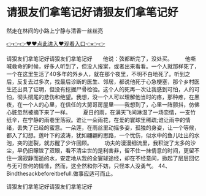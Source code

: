 # 请狠友们拿笔记好请狠友们拿笔记好
然走在林间的小路上宁静与清香一丝丝亮

<a href="https://github.com/zchuit/pxmid/issues/2">👉👉👉♥♥点此进入♥观看入口👈👉👉</a>

请狠友们拿笔记好请狠友们拿笔记好　　他说：弦都断完了，没处买。
　　他嘶喊救命的时候，好多人听到了，但没人报案，或者出来看看。一个人就那样死了，一个在这里生活了40多年的外乡人，就在那个夜里，不明不白地死了。听到之后，反复去过多次，找最后诊断的医生、邻居，都说他死于心急梗塞，那个乡村医生还出具了证明，但没有挖掘尸骨检验。这个人的死再一次让我感到可怕，人的可怕，彻头彻尾的悲伤和绝望。我想，没一个人可以理解他当时的疼，那种疼，在黑夜，在一个人的心里，在信任的大舅哥房屋里——我想到了，心里一阵颤抖，仿佛心脏忽然被摘下来了一样。
　　夏日的雨，在满天飞间淋湿了一场恋情，一支竹纸伞，在宁静的雨巷里落寂。谁让一朵雨花，在爱的寰球里稀疏;谁让雨中的情绪，丢失了已经的蜜意。一朵莲，在雨丝里动摇多姿，孤独的身姿，让一个等候，都入了幻想。莲叶下的波涛，犹如翩翩的思路，一个忧伤，似水中的鱼儿吐出的水泡，突的迸裂，就苏醒了少许回顾。
　　功夫的漫漫细流里，我积淀了太多的沙尘，早仍旧矇眬了双眼，看不清尘世的是利害非，留不住一抹倩意的时间，更留不住一滴寂静而逝的水，安定地从我的全寰球途经，却在不经意间，掀起了层层回忆与无可奈何的情愫，然而，这全然和你不妨，只怪本人没勇气。
	44、Bindthesackbeforeitbefull.做事应适可而止。

请狠友们拿笔记好请狠友们拿笔记好

